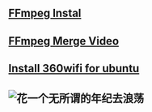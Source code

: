 [FFmpeg Instal](https://github.com/alihanniba/master/blob/master/FFmpeg/ffmpeg.md) 
-----
[FFmpeg  Merge Video](https://github.com/alihanniba/master/blob/master/FFmpeg/merge.md) 
---
[Install 360wifi for ubuntu](https://github.com/alihanniba/master/blob/master/Install360wifi.md) 
---
![花一个无所谓的年纪去浪荡](https://github.com/alihanniba/master/blob/master/images/fuck.jpg  "花一个无所谓的年纪去浪荡")
---


